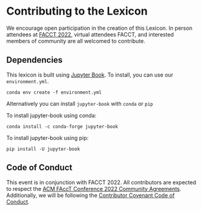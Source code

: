 # Contributing to the Lexicon

We encourage open participation in the creation of this Lexicon. 
In person attendees at [FACCT 2022](https://facctconference.org/), virtual attendees FACCT, and interested members of community are all welcomed to contribute.

## Dependencies

This lexicon is built using [Jupyter Book](https://jupyterbook.org/en/stable/intro.html).  To install, you can use our `environment.yml`.

```
conda env create -f environment.yml
```

Alternatively you can install `jupyter-book` with `conda` or `pip`

To install jupyter-book using conda:

```
conda install -c conda-forge jupyter-book
```

To install jupyter-book using pip:

```
pip install -U jupyter-book
```

## Code of Conduct

This event is in conjunction with FACCT 2022.  All contributors are expected to respect the [ACM FAccT Conference 2022 Community Agreements](https://facctconference.org/2022/community.html).
Additionally, we will be following the [Contributor Covenant Code of Conduct](https://github.com/sedl-at-facct2022/ml-lexicon/blob/main/CODE_OF_CONDUCT.md).


